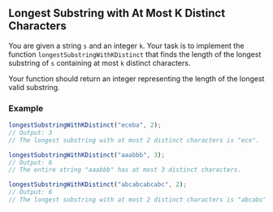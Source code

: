 ## Longest Substring with At Most K Distinct Characters

You are given a string `s` and an integer `k`. Your task is to implement the function `longestSubstringWithKDistinct` that finds the length of the longest substring of `s` containing at most `k` distinct characters.

Your function should return an integer representing the length of the longest valid substring.

### Example

```js
longestSubstringWithKDistinct("eceba", 2);
// Output: 3
// The longest substring with at most 2 distinct characters is "ece".

longestSubstringWithKDistinct("aaabbb", 3);
// Output: 6
// The entire string "aaabbb" has at most 3 distinct characters.

longestSubstringWithKDistinct("abcabcabcabc", 2);
// Output: 6
// The longest substring with at most 2 distinct characters is "abcabc".
